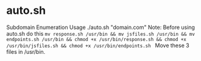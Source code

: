 # auto.sh
Subdomain Enumeration
Usage 
./auto.sh "domain.com"
Note: Before using auto.sh do this `mv response.sh /usr/bin && mv jsfiles.sh /usr/bin && mv endpoints.sh /usr/bin && chmod +x /usr/bin/response.sh && chmod +x /usr/bin/jsfiles.sh && chmod +x /usr/bin/endpoints.sh `
Move these 3 files in /usr/bin.
